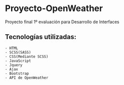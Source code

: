 # Proyecto-OpenWeather
Proyecto final 1º evaluación para Desarrollo de Interfaces

## Tecnologías utilizadas:
    - HTML
    - SCSS(SASS)
    - CSS(Mediante SCSS)
    - JavaScript
    - Jquery
    - Ajax
    - Bootstrap
    - API de OpenWeather